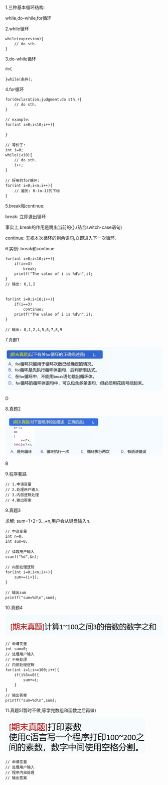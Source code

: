 1.三种基本循环结构:

while,do-while,for循环

2.while循环

```
while(expresion){
	// do sth.
}
```

3.do-while循环

```
do{

}while(条件);
```

4.for循环

```
for(declaration;judgment;do sth.){
	// do sth.
}

// example:
for(int i=0;i<10;i++){

}

// 等价于:
int i=0;
while(i<10){
	// do sth.
	i++;
}

// 好用的for循环:
for(int i=0;i<n;i++){
	// 遍历: 0-(n-1)的下标
}
```

5.break和continue:

break: 立即退出循环

事实上,break的作用是跳出当前的{}.(结合switch-case语句)

continue: 无视本次循环的剩余语句,立即进入下一次循环.

6.实例: break和continue

```
for(int i=0;i<10;i++){
	if(i==3)
		break;
	printf("The value of i is %d\n",i);
}
// 输出: 0,1,2


for(int i=0;i<10;i++){
	if(i==3)
		continue;
	printf("The value of i is %d\n",i);
}

// 输出: 0,1,2,4,5,6,7,8,9
```

7.真题1

![image-20250123075824219](Pics/image-20250123075824219.png)

D

8.真题2

![image-20250123075900808](Pics/image-20250123075900808.png)

B

9.程序套路

```
// 1.申请变量
// 2.处理用户输入
// 3.内部逻辑处理
// 4.输出答案
```



9.真题3

求解: sum=1+2+3...+n,用户会从键盘输入n.

```
// 申请变量
int n=0;
int sum=0;

// 读取用户输入
scanf("%d",&n);

// 内部处理逻辑
for(int i=0;i<n;i++){
	sum+=(i+1);
}

// 输出sum
printf("sum=%d\n",sum);
```

10.真题4

![image-20250123082241272](Pics/image-20250123082241272.png)

```
// 申请变量
int sum=0;
// 处理用户输入
// 不用处理
// 内部处理逻辑
for(int i=1;i<=100;i++){
	if(i%3==0){
		sum+=i;
	}	
}
// 输出答案
printf("sum=%d\n",sum);
```

11.真题5(暂时不做,等学完数组和函数之后再做)

![image-20250123082552386](Pics/image-20250123082552386.png)

```
// 申请变量
// 处理用户输入
// 程序内部处理
// 输出答案
```

